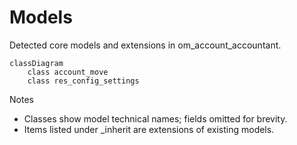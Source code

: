 # Models

Detected core models and extensions in om_account_accountant.

```mermaid
classDiagram
    class account_move
    class res_config_settings
```

Notes
- Classes show model technical names; fields omitted for brevity.
- Items listed under _inherit are extensions of existing models.
